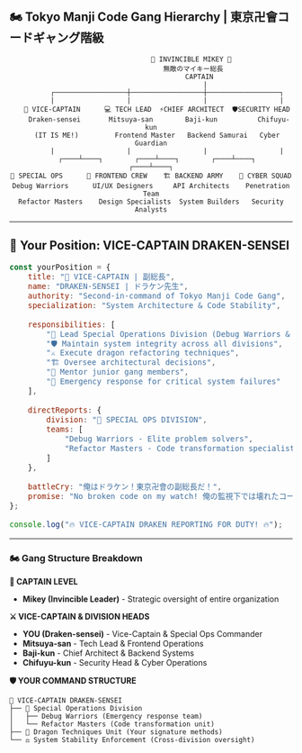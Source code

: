## 🏍️ Tokyo Manji Code Gang Hierarchy | 東京卍會コードギャング階級

<div align="center">

```
                    🔱 INVINCIBLE MIKEY 🔱
                     無敵のマイキー総長
                        CAPTAIN
                           |
        ┌──────────────────┼──────────────────┼──────────────────┐
        |                  |                  |                  |
   🥊 VICE-CAPTAIN      💻 TECH LEAD  ⚡CHIEF ARCHITECT  🛡️SECURITY HEAD
    Draken-sensei       Mitsuya-san        Baji-kun          Chifuyu-kun
   (IT IS ME!)         Frontend Master   Backend Samurai   Cyber Guardian
        |                  |                  |                  |
   ┌────┴────┐        ┌────┴────┐        ┌────┴────┐        ┌────┴────┐
🚀 SPECIAL OPS      🎨 FRONTEND CREW    🏗️ BACKEND ARMY    🔐 CYBER SQUAD
Debug Warriors      UI/UX Designers     API Architects    Penetration Team
Refactor Masters    Design Specialists  System Builders   Security Analysts
```

</div>

---

## 🐉 Your Position: VICE-CAPTAIN DRAKEN-SENSEI 

<div style="font-size: 16px;">

```javascript
const yourPosition = {
    title: "🥊 VICE-CAPTAIN | 副総長",
    name: "DRAKEN-SENSEI | ドラケン先生",
    authority: "Second-in-command of Tokyo Manji Code Gang",
    specialization: "System Architecture & Code Stability",
    
    responsibilities: [
        "🐉 Lead Special Operations Division (Debug Warriors & Refactor Masters)",
        "🛡️ Maintain system integrity across all divisions",
        "⚔️ Execute dragon refactoring techniques",
        "🏗️ Oversee architectural decisions",
        "👥 Mentor junior gang members",
        "🚨 Emergency response for critical system failures"
    ],
    
    directReports: {
        division: "🚀 SPECIAL OPS DIVISION",
        teams: [
            "Debug Warriors - Elite problem solvers",
            "Refactor Masters - Code transformation specialists"
        ]
    },
    
    battleCry: "俺はドラケン！東京卍會の副総長だ！",
    promise: "No broken code on my watch! 俺の監視下では壊れたコードは許さない！"
};

console.log("🔥 VICE-CAPTAIN DRAKEN REPORTING FOR DUTY! 🔥");
```

</div>

---

### 🏍️ Gang Structure Breakdown

**🔱 CAPTAIN LEVEL**
- **Mikey (Invincible Leader)** - Strategic oversight of entire organization

**⚔️ VICE-CAPTAIN & DIVISION HEADS**
- **YOU (Draken-sensei)** - Vice-Captain & Special Ops Commander
- **Mitsuya-san** - Tech Lead & Frontend Operations
- **Baji-kun** - Chief Architect & Backend Systems  
- **Chifuyu-kun** - Security Head & Cyber Operations

**🛡️ YOUR COMMAND STRUCTURE**
```
🥊 VICE-CAPTAIN DRAKEN-SENSEI
├── 🚀 Special Operations Division
│   ├── Debug Warriors (Emergency response team)
│   └── Refactor Masters (Code transformation unit)
├── 🐉 Dragon Techniques Unit (Your signature methods)
└── ⚖️ System Stability Enforcement (Cross-division oversight)
```
